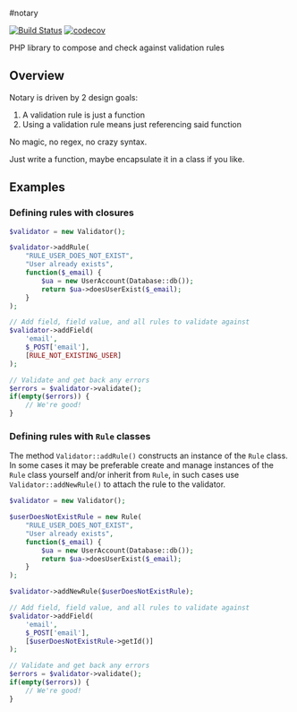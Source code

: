 #notary

[![Build Status](https://travis-ci.org/aautar/notary.svg?branch=master)](https://travis-ci.org/aautar/notary)
[![codecov](https://codecov.io/gh/aautar/notary/branch/master/graph/badge.svg)](https://codecov.io/gh/aautar/notary)

PHP library to compose and check against validation rules

## Overview

Notary is driven by 2 design goals:

 1. A validation rule is just a function
 2. Using a validation rule means just referencing said function 

No magic, no regex, no crazy syntax.

Just write a function, maybe encapsulate it in a class if you like.

## Examples

### Defining rules with closures

```php
$validator = new Validator();

$validator->addRule(
    "RULE_USER_DOES_NOT_EXIST",     
    "User already exists",
    function($_email) { 
        $ua = new UserAccount(Database::db());
        return $ua->doesUserExist($_email);
    }
);

// Add field, field value, and all rules to validate against
$validator->addField(
    'email', 
    $_POST['email'], 
    [RULE_NOT_EXISTING_USER]
);

// Validate and get back any errors
$errors = $validator->validate();
if(empty($errors)) {
    // We're good!
}
```

### Defining rules with `Rule` classes

The method `Validator::addRule()` constructs an instance of the `Rule` class. In some cases it may be preferable create and manage instances of the `Rule` class yourself and/or inherit from `Rule`, in such cases use `Validator::addNewRule()` to attach the rule to the validator.

```php
$validator = new Validator();

$userDoesNotExistRule = new Rule(
    "RULE_USER_DOES_NOT_EXIST", 
    "User already exists",
    function($_email) { 
        $ua = new UserAccount(Database::db());
        return $ua->doesUserExist($_email);
    }
);

$validator->addNewRule($userDoesNotExistRule);

// Add field, field value, and all rules to validate against
$validator->addField(
    'email', 
    $_POST['email'], 
    [$userDoesNotExistRule->getId()]
);

// Validate and get back any errors
$errors = $validator->validate();
if(empty($errors)) {
    // We're good!
}
```
